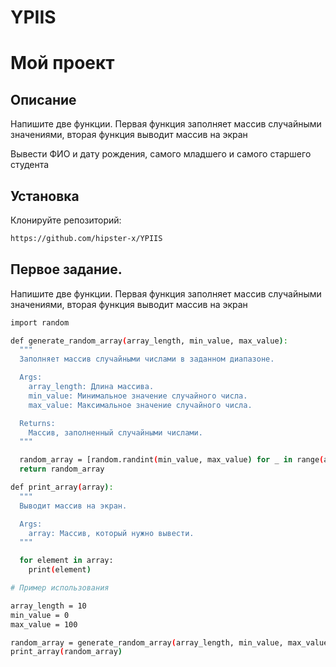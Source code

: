 # YPIIS

# Мой проект

## Описание 
Напишите две функции. Первая функция заполняет массив случайными значениями, вторая функция выводит массив на экран

Вывести ФИО и дату рождения, самого младшего и самого старшего студента

## Установка
Клонируйте репозиторий:
```sh
https://github.com/hipster-x/YPIIS
```
## Первое задание.

Напишите две функции. Первая функция заполняет массив случайными значениями, вторая функция выводит массив на экран

```sh
import random

def generate_random_array(array_length, min_value, max_value):
  """
  Заполняет массив случайными числами в заданном диапазоне.

  Args:
    array_length: Длина массива.
    min_value: Минимальное значение случайного числа.
    max_value: Максимальное значение случайного числа.

  Returns:
    Массив, заполненный случайными числами.
  """

  random_array = [random.randint(min_value, max_value) for _ in range(array_length)]
  return random_array

def print_array(array):
  """
  Выводит массив на экран.

  Args:
    array: Массив, который нужно вывести.
  """

  for element in array:
    print(element)

# Пример использования

array_length = 10
min_value = 0
max_value = 100

random_array = generate_random_array(array_length, min_value, max_value)
print_array(random_array)

```
